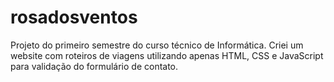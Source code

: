 # rosadosventos

Projeto do primeiro semestre do curso técnico de Informática.
Criei um website com roteiros de viagens utilizando apenas HTML, CSS e JavaScript para validação do formulário de contato.
